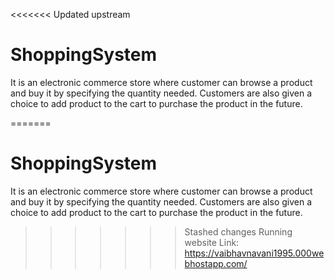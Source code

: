 <<<<<<< Updated upstream
# ShoppingSystem
It is an electronic commerce store where customer can browse a product and buy it by specifying the quantity needed. Customers are also given a choice to add product to the cart to purchase the product in the future. 


=======
# ShoppingSystem
It is an electronic commerce store where customer can browse a product and buy it by specifying the quantity needed. Customers are also given a choice to add product to the cart to purchase the product in the future. 


>>>>>>> Stashed changes
Running website Link: https://vaibhavnavani1995.000webhostapp.com/